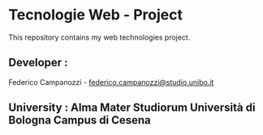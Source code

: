 # Tecnologie Web - Project
This repository contains my web technologies project.

## Developer :
  Federico Campanozzi - federico.campanozzi@studio.unibo.it

## University : Alma Mater Studiorum Università di Bologna Campus di Cesena
